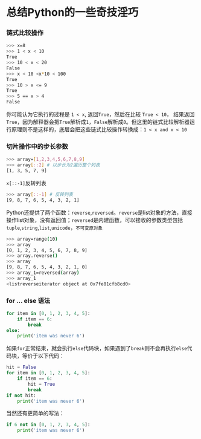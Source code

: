 # 总结Python的一些奇技淫巧

### 链式比较操作
```bash
>>> x=8
>>> 1 < x < 10
True
>>> 10 < x < 20
False
>>> x < 10 <x*10 < 100
True
>>> 10 > x <= 9
True
>>> 5 == x > 4
False
```

你可能认为它执行的过程是 `1 < x`, 返回`True`，然后在比较 `True < 10`， 结果返回`True`，因为解释器会把`True`解析成`1`，`False`解析成`0`。但这里的链式比较解析器运行原理则不是这样的，底层会把这些链式比较操作转换成：`1 < x and x < 10` 
### 切片操作中的步长参数
```bash
>>> array=[1,2,3,4,5,6,7,8,9]
>>> array[::2] # 以步长为2遍历整个列表
[1, 3, 5, 7, 9]
```
`x[::-1]`反转列表
```bash
>>> array[::-1] # 反转列表
[9, 8, 7, 6, 5, 4, 3, 2, 1]
```
Python还提供了两个函数：`reverse`,`reversed`。`reverse`是list对象的方法，直接操作list对象，没有返回值；`reversed`是内建函数，可以接收的参数类型包括 `tuple`,`string`,`list`,`unicode`，`不可变原对象`
```bash
>>> array=range(10)
>>> array
[0, 1, 2, 3, 4, 5, 6, 7, 8, 9]
>>> array.reverse()
>>> array
[9, 8, 7, 6, 5, 4, 3, 2, 1, 0]
>>> array_1=reversed(array)
>>> array_1
<listreverseiterator object at 0x7fe81cfb8cd0>
```
### for ... else 语法
```python
for item in [0, 1, 2, 3, 4, 5]:
    if item == 6:
        break
else:
    print('item was never 6')
```
如果`for`正常结束，就会执行`else`代码块，如果遇到了`break`则不会再执行`else`代码块，等价于以下代码：
```python
hit = False
for item in [0, 1, 2, 3, 4, 5]:
    if item == 6:
        hit = True
        break
if not hit:
    print('item was never 6')
```
当然还有更简单的写法：
```python
if 6 not in [0, 1, 2, 3, 4, 5]:
    print('item was never 6')
```
